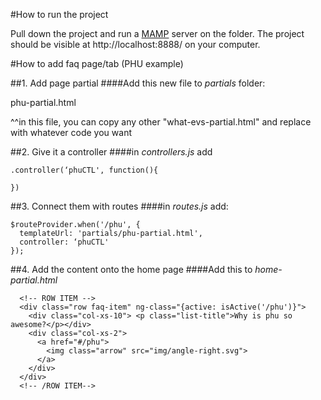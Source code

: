 #How to run the project

Pull down the project and run a [MAMP](https://www.mamp.info/en/) server on the folder. 
The project should be visible at http://localhost:8888/ on your computer.

#How to add faq page/tab (PHU example)

##1. Add page partial
####Add this new file to *partials* folder:

phu-partial.html

^^in this file, you can copy any other "what-evs-partial.html" and replace with whatever code you want

##2.  Give it a controller
####in *controllers.js* add
```
.controller(‘phuCTL', function(){

})
```

##3.  Connect them with routes
####in *routes.js* add: 
```
$routeProvider.when('/phu', {
  templateUrl: 'partials/phu-partial.html',
  controller: ‘phuCTL'
});
```

##4.  Add the content onto the home page
####Add this to *home-partial.html*
```
  <!-- ROW ITEM -->
  <div class="row faq-item" ng-class="{active: isActive('/phu')}">
    <div class="col-xs-10"> <p class="list-title">Why is phu so awesome?</p></div>
    <div class="col-xs-2">
      <a href="#/phu">
        <img class="arrow" src="img/angle-right.svg">
      </a>
    </div>
  </div>
  <!-- /ROW ITEM-->
```

